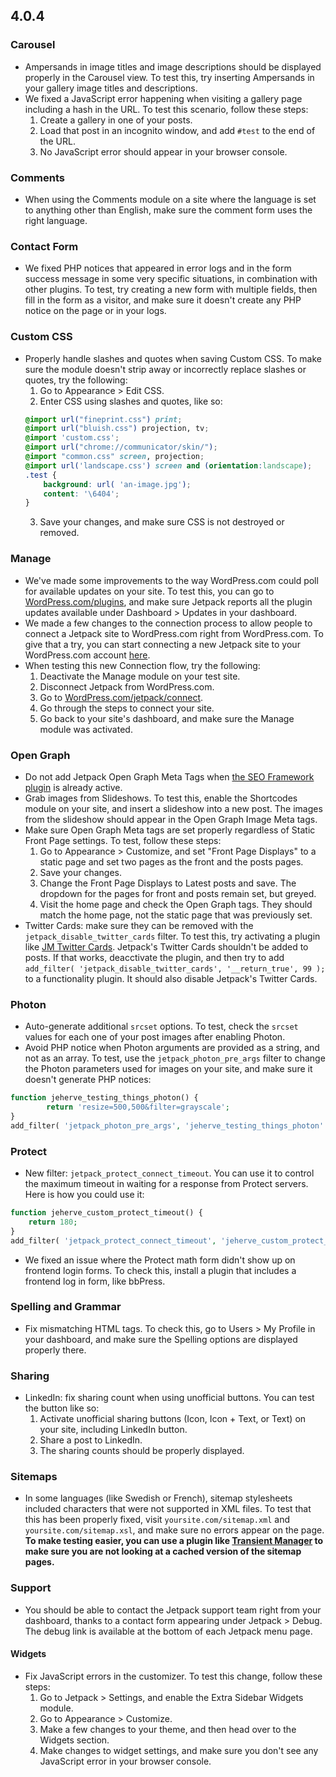 ## 4.0.4

### Carousel

- Ampersands in image titles and image descriptions should be displayed properly in the Carousel view. To test this, try inserting Ampersands in your gallery image titles and descriptions.
- We fixed a JavaScript error happening when visiting a gallery page including a hash in the URL. To test this scenario, follow these steps:
	1. Create a gallery in one of your posts.
	2. Load that post in an incognito window, and add `#test` to the end of the URL.
	3. No JavaScript error should appear in your browser console.

### Comments

- When using the Comments module on a site where the language is set to anything other than English, make sure the comment form uses the right language.

### Contact Form

- We fixed PHP notices that appeared in error logs and in the form success message in some very specific situations, in combination with other plugins. To test, try creating a new form with multiple fields, then fill in the form as a visitor, and make sure it doesn't create any PHP notice on the page or in your logs.

### Custom CSS

- Properly handle slashes and quotes when saving Custom CSS. To make sure the module doesn't strip away or incorrectly replace slashes or quotes, try the following:
    1. Go to Appearance > Edit CSS.
    2. Enter CSS using slashes and quotes, like so:
    ```css
    @import url("fineprint.css") print;
    @import url("bluish.css") projection, tv;
    @import 'custom.css';
    @import url("chrome://communicator/skin/");
    @import "common.css" screen, projection;
    @import url('landscape.css') screen and (orientation:landscape);
    .test {
        background: url( 'an-image.jpg');
        content: '\6404';
    }
    ```
    3. Save your changes, and make sure CSS is not destroyed or removed.

### Manage

- We've made some improvements to the way WordPress.com could poll for available updates on your site. To test this, you can go to [WordPress.com/plugins](https://wordpress.com/plugins/), and make sure Jetpack reports all the plugin updates available under Dashboard > Updates in your dashboard.
- We made a few changes to the connection process to allow people to connect a Jetpack site to WordPress.com right from WordPress.com. To give that a try, you can start connecting a new Jetpack site to your WordPress.com account [here](https://wordpress.com/jetpack/connect).
- When testing this new Connection flow, try the following:
    1. Deactivate the Manage module on your test site.
    2. Disconnect Jetpack from WordPress.com.
    3. Go to [WordPress.com/jetpack/connect](https://wordpress.com/jetpack/connect).
    4. Go through the steps to connect your site.
    5. Go back to your site's dashboard, and make sure the Manage module was activated.

### Open Graph

- Do not add Jetpack Open Graph Meta Tags when [the SEO Framework plugin](https://wordpress.org/plugins/autodescription/) is already active.
- Grab images from Slideshows. To test this, enable the Shortcodes module on your site, and insert a slideshow into a new post. The images from the slideshow should appear in the Open Graph Image Meta tags.
- Make sure Open Graph Meta tags are set properly regardless of Static Front Page settings. To test, follow these steps:
	1. Go to Appearance > Customize, and set "Front Page Displays" to a static page and set two pages as the front and the posts pages.
	2. Save your changes.
	3. Change the Front Page Displays to Latest posts and save. The dropdown for the pages for front and posts remain set, but greyed.
	4. Visit the home page and check the Open Graph tags. They should match the home page, not the static page that was previously set.
- Twitter Cards: make sure they can be removed with the `jetpack_disable_twitter_cards` filter. To test this, try activating a plugin like [JM Twitter Cards](https://wordpress.org/plugins/jm-twitter-cards/). Jetpack's Twitter Cards shouldn't be added to posts. If that works, deacctivate the plugin, and then try to add `add_filter( 'jetpack_disable_twitter_cards', '__return_true', 99 );` to a functionality plugin. It should also disable Jetpack's Twitter Cards.

### Photon

- Auto-generate additional `srcset` options. To test, check the `srcset` values for each one of your post images after enabling Photon.
- Avoid PHP notice when Photon arguments are provided as a string, and not as an array. To test, use the `jetpack_photon_pre_args` filter to change the Photon parameters used for images on your site, and make sure it doesn't generate PHP notices:

```php
function jeherve_testing_things_photon() {
        return 'resize=500,500&filter=grayscale';
}
add_filter( 'jetpack_photon_pre_args', 'jeherve_testing_things_photon' );
```

### Protect

- New filter: `jetpack_protect_connect_timeout`. You can use it to control the maximum timeout in waiting for a response from Protect servers. Here is how you could use it:
```php
function jeherve_custom_protect_timeout() {
    return 180;
}
add_filter( 'jetpack_protect_connect_timeout', 'jeherve_custom_protect_timeout' );
```
- We fixed an issue where the Protect math form didn't show up on frontend login forms. To check this, install a plugin that includes a frontend log in form, like bbPress.

### Spelling and Grammar

- Fix mismatching HTML tags. To check this, go to Users > My Profile in your dashboard, and make sure the Spelling options are displayed properly there.

### Sharing

- LinkedIn: fix sharing count when using unofficial buttons. You can test the button like so:
    1. Activate unofficial sharing buttons (Icon, Icon + Text, or Text) on your site, including LinkedIn button.
    2. Share a post to LinkedIn.
    3. The sharing counts should be properly displayed.

### Sitemaps

- In some languages (like Swedish or French), sitemap stylesheets included characters that were not supported in XML files. To test that this has been properly fixed, visit `yoursite.com/sitemap.xml` and `yoursite.com/sitemap.xsl`, and make sure no errors appear on the page. **To make testing easier, you can use a plugin like [Transient Manager](https://wordpress.org/plugins/transients-manager/) to make sure you are not looking at a cached version of the sitemap pages.**

### Support

- You should be able to contact the Jetpack support team right from your dashboard, thanks to a contact form appearing under Jetpack > Debug. The debug link is available at the bottom of each Jetpack menu page.

#### Widgets

- Fix JavaScript errors in the customizer. To test this change, follow these steps:
    1. Go to Jetpack > Settings, and enable the Extra Sidebar Widgets module.
    2. Go to Appearance > Customize.
    3. Make a few changes to your theme, and then head over to the Widgets section.
    4. Make changes to widget settings, and make sure you don't see any JavaScript error in your browser console.
